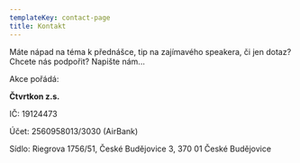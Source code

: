 ```yaml
---
templateKey: contact-page
title: Kontakt
---
```

Máte nápad na téma k přednášce, tip na zajímavého speakera, či jen dotaz? Chcete nás podpořit? Napište nám...

Akce pořádá: 

**Čtvrtkon z.s.**

IČ: 19124473

Účet: 2560958013/3030 (AirBank)

Sídlo: Riegrova 1756/51, České Budějovice 3, 370 01 České Budějovice
